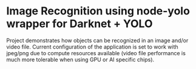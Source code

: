 # Image Recognition using node-yolo wrapper for Darknet + YOLO

Project demonstrates how objects can be recognized in an image and/or video file. Current configuration of the application is set to work with jpeg/png due to compute resources available (video file performance is much more tolerable when using GPU or AI specific chips).
